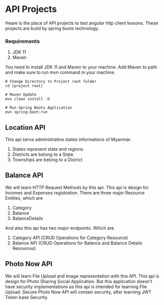 # API Projects

Heare is the place of API projects to test angular http client lessons. These projects are build by spring boots technology. 

### Requirements
1. JDK 11
2. Maven

You need to install JDK 11 and Maven to your machine. Add Maven to path and make sure to run mvn command in your machine.

```
# Change Directory to Project root folder
cd [project root]

# Maven Update
mvn clean install -U

# Run Spring Boots Application
mvn spring-boot:run
```

## Location API

This api serve administrative states informations of Myanmar.
1. States represent state and regions
2. Districts are belong to a State
3. Townships are belong to a District

## Balance API

We will learn HTTP Request Methods by this api. This api is design for Incomes and Expenses registration. There are three major Resource Entities, which are
1. Category
2. Balance
3. BalanceDetails

And also this api has two major endpoints. Which are
1. Category API (CRUD Operations for Category Resource)
2. Balance API (CRUD Operations for Balance and Balance Details Resources)

## Photo Now API

We will learn File Upload and Image representation with this API. This api is design for Photo Sharing Social Application. But this application doesn't have security implementations as this api is intended for learning File Upload. Secure Photo Now API will contain security, after learning JWT Token base Security.